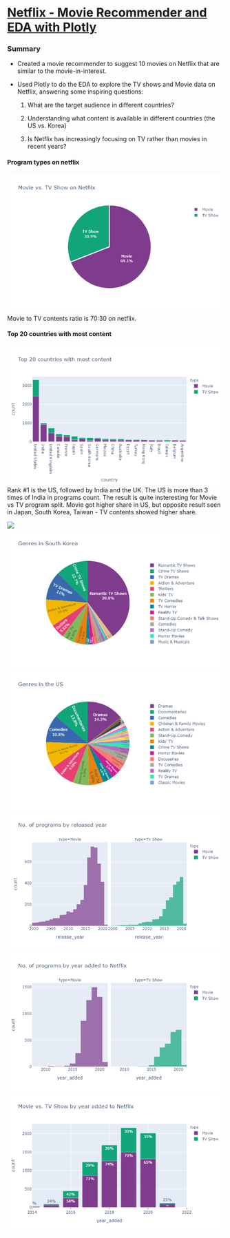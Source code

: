 # [Netflix - Movie Recommender and EDA with Plotly](https://github.com/chanchanngann/netflix_recommender/tree/master)

### Summary
* Created a movie recommender to suggest 10 movies on Netflix that are similar to the movie-in-interest.
* Used Plotly to do the EDA to explore the TV shows and Movie data on Netflix, answering some inspiring questions:

   1. What are the target audience in different countries?

   2. Understanding what content is available in different countries (the US vs. Korea)

   3. Is Netflix has increasingly focusing on TV rather than movies in recent years?

#### Program types on netflix
![](/plot_image/1_tv_to_movie.png)
Movie to TV contents ratio is 70:30 on netflix.

#### Top 20 countries with most content
![](/plot_image/2_top20_countries.png)
Rank #1 is the US, followed by India and the UK. The US is more than 3 times of India in programs count.
The result is quite insteresting for Movie vs TV program split. Movie got higher share in US, but opposite result seen in Japan, South Korea, Taiwan - TV contents showed higher share.

![](/blob/master/plot_image/1_tv_to_movie.png)
![](/plot_image/4_genres_korea.png)
![](/plot_image/5_genres_us.png)
![](/plot_image/6_released_yr.png)
![](/plot_image/7_added_yr.png)
![](/plot_image/8_tv_to_movie_by_yr.png)

